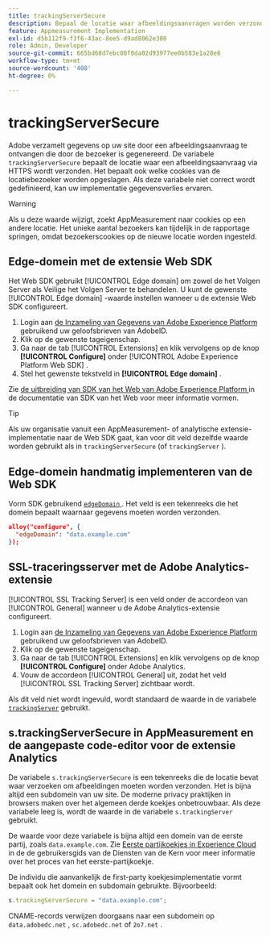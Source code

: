 ```yaml
---
title: trackingServerSecure
description: Bepaal de locatie waar afbeeldingsaanvragen worden verzonden op HTTPS-pagina's.
feature: Appmeasurement Implementation
exl-id: d5b112f9-f3f6-43ac-8ee5-d9ad8062e380
role: Admin, Developer
source-git-commit: 665bd68d7ebc08f0da02d93977ee0b583e1a28e6
workflow-type: tm+mt
source-wordcount: '408'
ht-degree: 0%

---
```


# trackingServerSecure

Adobe verzamelt gegevens op uw site door een afbeeldingsaanvraag te ontvangen die door de bezoeker is gegenereerd. De variabele `trackingServerSecure` bepaalt de locatie waar een afbeeldingsaanvraag via HTTPS wordt verzonden. Het bepaalt ook welke cookies van de locatiebezoeker worden opgeslagen. Als deze variabele niet correct wordt gedefinieerd, kan uw implementatie gegevensverlies ervaren.

>[!WARNING]
>
>Als u deze waarde wijzigt, zoekt AppMeasurement naar cookies op een andere locatie. Het unieke aantal bezoekers kan tijdelijk in de rapportage springen, omdat bezoekerscookies op de nieuwe locatie worden ingesteld.

## Edge-domein met de extensie Web SDK

Het Web SDK gebruikt [!UICONTROL Edge domain] om zowel de het Volgen Server als Veilige het Volgen Server te behandelen. U kunt de gewenste [!UICONTROL Edge domain] -waarde instellen wanneer u de extensie Web SDK configureert.

1. Login aan [ de Inzameling van Gegevens van Adobe Experience Platform ](https://experience.adobe.com/data-collection) gebruikend uw geloofsbrieven van AdobeID.
1. Klik op de gewenste tageigenschap.
1. Ga naar de tab [!UICONTROL Extensions] en klik vervolgens op de knop **[!UICONTROL Configure]** onder [!UICONTROL Adobe Experience Platform Web SDK] .
1. Stel het gewenste tekstveld in **[!UICONTROL Edge domain]** .

Zie [ de uitbreiding van SDK van het Web van Adobe Experience Platform ](https://experienceleague.adobe.com/docs/experience-platform/edge/extension/web-sdk-extension-configuration.html) in de documentatie van SDK van het Web voor meer informatie vormen.

>[!TIP]
>
>Als uw organisatie vanuit een AppMeasurement- of analytische extensie-implementatie naar de Web SDK gaat, kan voor dit veld dezelfde waarde worden gebruikt als in `trackingServerSecure` (of `trackingServer` ).

## Edge-domein handmatig implementeren van de Web SDK

Vorm SDK gebruikend [`edgeDomain` ](https://experienceleague.adobe.com/docs/experience-platform/edge/fundamentals/configuring-the-sdk.html). Het veld is een tekenreeks die het domein bepaalt waarnaar gegevens moeten worden verzonden.

```json
alloy("configure", {
  "edgeDomain": "data.example.com"
});
```

## SSL-traceringsserver met de Adobe Analytics-extensie

[!UICONTROL SSL Tracking Server] is een veld onder de accordeon van [!UICONTROL General] wanneer u de Adobe Analytics-extensie configureert.

1. Login aan [ de Inzameling van Gegevens van Adobe Experience Platform ](https://experience.adobe.com/data-collection) gebruikend uw geloofsbrieven van AdobeID.
2. Klik op de gewenste tageigenschap.
3. Ga naar de tab [!UICONTROL Extensions] en klik vervolgens op de knop **[!UICONTROL Configure]** onder Adobe Analytics.
4. Vouw de accordeon [!UICONTROL General] uit, zodat het veld [!UICONTROL SSL Tracking Server] zichtbaar wordt.

Als dit veld niet wordt ingevuld, wordt standaard de waarde in de variabele [`trackingServer`](trackingserver.md) gebruikt.

## s.trackingServerSecure in AppMeasurement en de aangepaste code-editor voor de extensie Analytics

De variabele `s.trackingServerSecure` is een tekenreeks die de locatie bevat waar verzoeken om afbeeldingen moeten worden verzonden. Het is bijna altijd een subdomein van uw site. De moderne privacy praktijken in browsers maken over het algemeen derde koekjes onbetrouwbaar. Als deze variabele leeg is, wordt de waarde in de variabele `s.trackingServer` gebruikt.

De waarde voor deze variabele is bijna altijd een domein van de eerste partij, zoals `data.example.com`. Zie [ Eerste partijkoekjes in Experience Cloud ](https://experienceleague.adobe.com/docs/core-services/interface/ec-cookies/cookies-first-party.html) in de de gebruikersgids van de Diensten van de Kern voor meer informatie over het proces van het eerste-partijkoekje.

De individu die aanvankelijk de first-party koekjesimplementatie vormt bepaalt ook het domein en subdomain gebruikte. Bijvoorbeeld:

```js
s.trackingServerSecure = "data.example.com";
```

CNAME-records verwijzen doorgaans naar een subdomein op `data.adobedc.net` , `sc.adobedc.net` of `2o7.net` .

